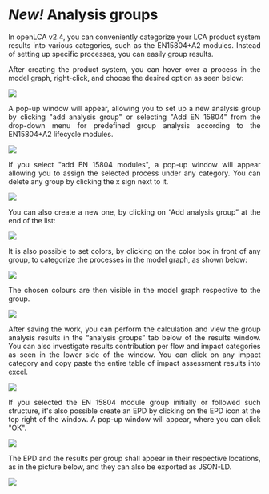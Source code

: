 <div style='text-align: justify;'>

# _New!_ Analysis groups

In openLCA v2.4, you can conveniently categorize your LCA product system results into various categories, such as the EN15804+A2 modules. Instead of setting up specific processes, you can easily group results. 

After creating the product system, you can hover over a process in the model graph, right-click, and choose the desired option as seen below:

![](../media/analysis_groups_1.png)

A pop-up window will appear, allowing you to set up a new analysis group by clicking "add analysis group" or selecting "Add EN 15804" from the drop-down menu for predefined group analysis according to the EN15804+A2 lifecycle modules.

![](../media/analysis_groups_2.png)

If you select "add EN 15804 modules", a pop-up window will appear allowing you to assign the selected process under any category. You can delete any group by clicking the x sign next to it. 

![](../media/analysis_groups_3.png)

You can also create a new one, by clicking on “Add analysis group” at the end of the list:

![](../media/analysis_groups_4.png)

It is also possible to set colors, by clicking on the color box in front of any group, to categorize the processes in the model graph, as shown below:

![](../media/analysis_groups_5.png)

The chosen colours are then visible in the model graph respective to the group.

![](../media/analysis_groups_6.png)

After saving the work, you can perform the calculation and view the group analysis results in the “analysis groups” tab below of the results window. You can also investigate results contribution per flow and impact categories as seen in the lower side of the window. You can click on any impact category and copy paste the entire table of impact assessment results into excel. 

![](../media/analysis_groups_7.png)

If you selected the EN 15804 module group initially or followed such structure, it's also possible create an EPD by clicking on the EPD icon at the top right of the window. A pop-up window will appear, where you can click "OK".

![](../media/analysis_groups_8.png)

The EPD and the results per group shall appear in their respective locations, as in the picture below, and they can also be exported as JSON-LD.

![](../media/analysis_groups_9.png)

</div>